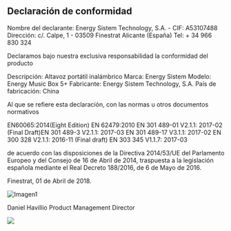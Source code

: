 ## Declaración de conformidad

Nombre del declarante: Energy Sistem Technology, S.A. - CIF: A53107488
Dirección: c/. Calpe, 1 - 03509 Finestrat Alicante (España)
Tel: + 34 966 830 324

Declaramos bajo nuestra exclusiva responsabilidad la conformidad del producto

Descripción: Altavoz portátil inalámbrico
Marca: Energy Sistem 
Modelo: Energy Music Box 5+ 
Fabricante: Energy Sistem Technology, S.A. 
País de fabricación: China

Al que se refiere esta declaración, con las normas u otros documentos normativos

EN60065:2014(Eight Edition) 
EN 62479:2010 
EN 301 489-01 V2.1.1: 2017-02 (Final Draft)EN 301 489-3 V2.1.1: 2017-03
EN 301 489-17 V3.1.1: 2017-02 
EN 300 328 V2.1.1: 2016-11 (Final draft)
EN 303 345 V1.1.7: 2017-03 

de acuerdo con las disposiciones de la Directiva 2014/53/UE del Parlamento Europeo y del Consejo de 16 de Abril de 2014, traspuesta a la legislación española mediante el Real Decreto 188/2016, de 6 de Mayo de 2016.

Finestrat, 01 de Abril de 2018.

![Imagen1](http://static.energysistem.com/images/manuals/42178/574c726744d98.jpg)

Daniel Havillio
Product Management Director

![](http://static.energysistem.com/images/manuals/39052/54887c2a4f567.jpg)






